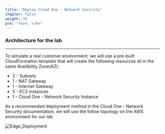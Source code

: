 ```yaml
---
title: "Deploy Cloud One - Network Security"
chapter: false
weight: 30
pre: "<b>4. </b>"
---
```


### Architecture for the lab

---

To simulate a real customer environment, we will use a pre-built CloudFormation template that will create the following resources all in the same Availibility Zone(AZ):

- 2 - Subnets
- 1 - NAT Gateway
- 1 - Internet Gateway
- 5 - EC2 instances
- 1 - Cloud One - Network Security Instance

As a recommended deployment method in the Cloud One - Network Security documentation, we will use the follow topology on the AWS environment for our lab.

![Edge_Deployment](/images/C1NS_Edge_Deployment.png) 


